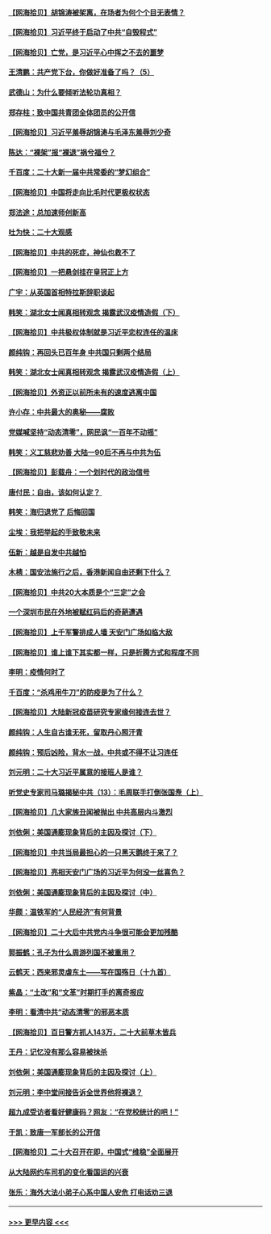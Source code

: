 #### [【网海拾贝】胡锦涛被架离，在场者为何个个目无表情？](../pages/nsc993/n13855661.md?t=10302250) 
#### [【网海拾贝】习近平终于启动了中共“自毁程式”](../pages/nsc993/n13855241.md?t=10302250) 
#### [【网海拾贝】亡党，是习近平心中挥之不去的噩梦](../pages/nsc993/n13854204.md?t=10302250) 
#### [王清鹏：共产党下台，你做好准备了吗？（5）](../pages/nsc993/n13853768.md?t=10302250) 
#### [武德山：为什么要倾听法轮功真相？](../pages/nsc993/n13853119.md?t=10302250) 
#### [郑存柱：致中国共青团全体团员的公开信](../pages/nsc993/n13852864.md?t=10302250) 
#### [【网海拾贝】习近平羞辱胡锦涛与毛泽东羞辱刘少奇](../pages/nsc993/n13852778.md?t=10302250) 
#### [陈达：“裸架”报“裸退”祸兮福兮？](../pages/nsc993/n13852366.md?t=10302250) 
#### [千百度：二十大新一届中共常委的“梦幻组合”](../pages/nsc993/n13852328.md?t=10302250) 
#### [【网海拾贝】中国将走向比毛时代更极权状态](../pages/nsc993/n13851715.md?t=10302250) 
#### [郑法途：总加速师创新高](../pages/nsc993/n13851576.md?t=10302250) 
#### [吐为快：二十大观感](../pages/nsc993/n13851456.md?t=10302250) 
#### [【网海拾贝】中共的死症，神仙也救不了](../pages/nsc993/n13851413.md?t=10302250) 
#### [【网海拾贝】一把悬剑挂在皇冠正上方](../pages/nsc993/n13851183.md?t=10302250) 
#### [广宇：从英国首相特拉斯辞职谈起](../pages/nsc993/n13850804.md?t=10302250) 
#### [韩笑：湖北女士闻真相转观念 揭露武汉疫情造假（下）](../pages/nsc993/n13850769.md?t=10302250) 
#### [【网海拾贝】中共极权体制就是习近平恋权连任的温床](../pages/nsc993/n13850760.md?t=10302250) 
#### [颜纯钩：再回头已百年身 中共国只剩两个结局](../pages/nsc993/n13850207.md?t=10302250) 
#### [韩笑：湖北女士闻真相转观念 揭露武汉疫情造假（上）](../pages/nsc993/n13850176.md?t=10302250) 
#### [【网海拾贝】外资正以前所未有的速度逃离中国](../pages/nsc993/n13849728.md?t=10302250) 
#### [许小存：中共最大的奥秘——腐败](../pages/nsc993/n13848635.md?t=10302250) 
#### [党媒喊坚持“动态清零”，网民讽“一百年不动摇”](../pages/nsc993/n13848552.md?t=10302250) 
#### [韩笑：义工慈悲劝善 大陆一90后不再与中共为伍](../pages/nsc993/n13848520.md?t=10302250) 
#### [【网海拾贝】彭载舟：一个划时代的政治信号](../pages/nsc993/n13847854.md?t=10302250) 
#### [唐付民：自由，该如何认定？ ](../pages/nsc993/n13847800.md?t=10302250) 
#### [韩笑：海归退党了 后悔回国](../pages/nsc993/n13846872.md?t=10302250) 
#### [尘埃：我把举起的手致敬未来](../pages/nsc993/n13846423.md?t=10302250) 
#### [伍新：越是自发中共越怕](../pages/nsc993/n13846265.md?t=10302250) 
#### [木棈：国安法施行之后，香港新闻自由还剩下什么？](../pages/nsc993/n13844393.md?t=10302250) 
#### [【网海拾贝】中共20大本质是个“三定”之会](../pages/nsc993/n13843708.md?t=10302250) 
#### [一个深圳市民在外地被赋红码后的奇葩遭遇](../pages/nsc993/n13843303.md?t=10302250) 
#### [【网海拾贝】上千军警排成人墙 天安门广场如临大敌](../pages/nsc993/n13842741.md?t=10302250) 
#### [【网海拾贝】谁上谁下其实都一样，只是折腾方式和程度不同](../pages/nsc993/n13841688.md?t=10302250) 
#### [李明：疫情何时了](../pages/nsc993/n13841552.md?t=10302250) 
#### [千百度：“杀鸡用牛刀”的防疫是为了什么？](../pages/nsc993/n13841280.md?t=10302250) 
#### [【网海拾贝】大陆新冠疫苗研究专家缘何接连去世？](../pages/nsc993/n13840897.md?t=10302250) 
#### [颜纯钩：人生自古谁无死，留取丹心照汗青](../pages/nsc993/n13840525.md?t=10302250) 
#### [颜纯钩：预后凶险，背水一战，中共或不得不让习连任](../pages/nsc993/n13840503.md?t=10302250) 
#### [刘元明：二十大习近平属意的接班人是谁？](../pages/nsc993/n13840433.md?t=10302250) 
#### [听党史专家司马璐揭秘中共（13）：毛周联手打倒张国焘（上）](../pages/nsc993/n13839929.md?t=10302250) 
#### [【网海拾贝】几大家族丑闻被抛出 中共高层内斗激烈](../pages/nsc993/n13839902.md?t=10302250) 
#### [刘依俐：美国通膨现象背后的主因及探讨（下）](../pages/nsc993/n13839273.md?t=10302250) 
#### [【网海拾贝】中共当局最担心的一只黑天鹅终于来了？](../pages/nsc993/n13838947.md?t=10302250) 
#### [【网海拾贝】亮相天安门广场的习近平为何没一丝喜色？](../pages/nsc993/n13838591.md?t=10302250) 
#### [刘依俐：美国通膨现象背后的主因及探讨（中）](../pages/nsc993/n13838520.md?t=10302250) 
#### [华颇：温铁军的“人民经济”有何背景](../pages/nsc993/n13838276.md?t=10302250) 
#### [【网海拾贝】二十大后中共党内斗争很可能会更加残酷](../pages/nsc993/n13837774.md?t=10302250) 
#### [郭振鹤：孔子为什么周游列国不被重用？](../pages/nsc993/n13837726.md?t=10302250) 
#### [云鹤天：西来邪灵虐东土——写在国殇日（十九首）](../pages/nsc993/n13837707.md?t=10302250) 
#### [紫晶：“土改”和“文革”时期打手的离奇报应](../pages/nsc993/n13837632.md?t=10302250) 
#### [李明：看清中共“动态清零”的邪恶本质](../pages/nsc993/n13837504.md?t=10302250) 
#### [【网海拾贝】百日警方抓人143万，二十大前草木皆兵](../pages/nsc993/n13837138.md?t=10302250) 
#### [王丹：记忆没有那么容易被抹杀](../pages/nsc993/n13837054.md?t=10302250) 
#### [刘依俐：美国通膨现象背后的主因及探讨（上）](../pages/nsc993/n13836940.md?t=10302250) 
#### [刘元明：李中堂间接告诉全世界他将裸退？](../pages/nsc993/n13836840.md?t=10302250) 
#### [超九成受访者看好健康码？网友：“在党校统计的吧！”](../pages/nsc993/n13836617.md?t=10302250) 
#### [于凯：致唐一军部长的公开信](../pages/nsc993/n13836331.md?t=10302250) 
#### [【网海拾贝】二十大召开在即，中国式“维稳”全面展开](../pages/nsc993/n13836321.md?t=10302250) 
#### [从大陆网约车司机的变化看国运的兴衰](../pages/nsc993/n13835978.md?t=10302250) 
#### [张乐：海外大法小弟子心系中国人安危 打电话劝三退](../pages/nsc993/n13835091.md?t=10302250) 

----
#### [ >>> 更早内容 <<< ](../indexes/nsc993-earlier.md)

